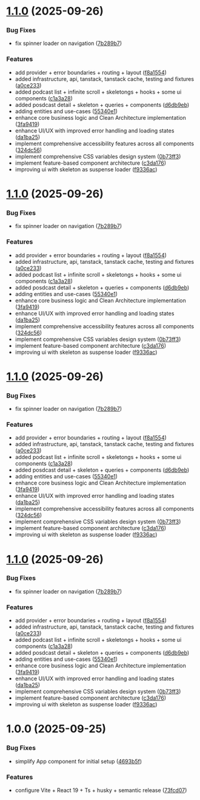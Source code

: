 # [1.1.0](https://github.com/Sanchez9aa/podcastshub/compare/v1.0.0...v1.1.0) (2025-09-26)


### Bug Fixes

* fix spinner loader on navigation ([7b289b7](https://github.com/Sanchez9aa/podcastshub/commit/7b289b71637dff8660d865f2f2d6bd293d9fc0f0))


### Features

* add provider + error boundaries + routing + layout ([f8a1554](https://github.com/Sanchez9aa/podcastshub/commit/f8a15549346b3171030dfded2dc1c9b4b0b13586))
* added infrastructure, api, tanstack, tanstack cache, testing and fixtures ([a0ce233](https://github.com/Sanchez9aa/podcastshub/commit/a0ce2338fb1282cfd8d50f048aafd3ef0f0facc9))
* added podcast list + infinite scroll + skeletongs + hooks + some ui components ([c1a3a28](https://github.com/Sanchez9aa/podcastshub/commit/c1a3a282b54339bffc435d6b3b26986716811a82))
* added posdcast detail + skeleton + queries + components ([d6db9eb](https://github.com/Sanchez9aa/podcastshub/commit/d6db9eb80592e0d7cd5a5478085a9860b920763e))
* adding entities and use-cases ([55340e1](https://github.com/Sanchez9aa/podcastshub/commit/55340e1ed28c07fcb8a5551162bff2da39597049))
* enhance core business logic and Clean Architecture implementation ([3fa9419](https://github.com/Sanchez9aa/podcastshub/commit/3fa94191763c88d141a7767e5c1c9d537b4c22e5))
* enhance UI/UX with improved error handling and loading states ([da1ba25](https://github.com/Sanchez9aa/podcastshub/commit/da1ba25e9a81014cb40041153e27d628305d1849))
* implement comprehensive accessibility features across all components ([324dc56](https://github.com/Sanchez9aa/podcastshub/commit/324dc56071382891dea442affa688bba658355ad))
* implement comprehensive CSS variables design system ([0b73ff3](https://github.com/Sanchez9aa/podcastshub/commit/0b73ff3a70bba8163d1cc4ef32f8cc31d2e9d9ee))
* implement feature-based component architecture ([c3da176](https://github.com/Sanchez9aa/podcastshub/commit/c3da176d7ae631965b53f59f9fabf992e7b1d8cd))
* improving ui with skeleton as suspense loader ([f9336ac](https://github.com/Sanchez9aa/podcastshub/commit/f9336ac5ad2d8c95011ac03fe26ea986352096c5))

# [1.1.0](https://github.com/Sanchez9aa/podcastshub/compare/v1.0.0...v1.1.0) (2025-09-26)


### Bug Fixes

* fix spinner loader on navigation ([7b289b7](https://github.com/Sanchez9aa/podcastshub/commit/7b289b71637dff8660d865f2f2d6bd293d9fc0f0))


### Features

* add provider + error boundaries + routing + layout ([f8a1554](https://github.com/Sanchez9aa/podcastshub/commit/f8a15549346b3171030dfded2dc1c9b4b0b13586))
* added infrastructure, api, tanstack, tanstack cache, testing and fixtures ([a0ce233](https://github.com/Sanchez9aa/podcastshub/commit/a0ce2338fb1282cfd8d50f048aafd3ef0f0facc9))
* added podcast list + infinite scroll + skeletongs + hooks + some ui components ([c1a3a28](https://github.com/Sanchez9aa/podcastshub/commit/c1a3a282b54339bffc435d6b3b26986716811a82))
* added posdcast detail + skeleton + queries + components ([d6db9eb](https://github.com/Sanchez9aa/podcastshub/commit/d6db9eb80592e0d7cd5a5478085a9860b920763e))
* adding entities and use-cases ([55340e1](https://github.com/Sanchez9aa/podcastshub/commit/55340e1ed28c07fcb8a5551162bff2da39597049))
* enhance core business logic and Clean Architecture implementation ([3fa9419](https://github.com/Sanchez9aa/podcastshub/commit/3fa94191763c88d141a7767e5c1c9d537b4c22e5))
* enhance UI/UX with improved error handling and loading states ([da1ba25](https://github.com/Sanchez9aa/podcastshub/commit/da1ba25e9a81014cb40041153e27d628305d1849))
* implement comprehensive accessibility features across all components ([324dc56](https://github.com/Sanchez9aa/podcastshub/commit/324dc56071382891dea442affa688bba658355ad))
* implement comprehensive CSS variables design system ([0b73ff3](https://github.com/Sanchez9aa/podcastshub/commit/0b73ff3a70bba8163d1cc4ef32f8cc31d2e9d9ee))
* implement feature-based component architecture ([c3da176](https://github.com/Sanchez9aa/podcastshub/commit/c3da176d7ae631965b53f59f9fabf992e7b1d8cd))
* improving ui with skeleton as suspense loader ([f9336ac](https://github.com/Sanchez9aa/podcastshub/commit/f9336ac5ad2d8c95011ac03fe26ea986352096c5))

# [1.1.0](https://github.com/Sanchez9aa/podcastshub/compare/v1.0.0...v1.1.0) (2025-09-26)


### Bug Fixes

* fix spinner loader on navigation ([7b289b7](https://github.com/Sanchez9aa/podcastshub/commit/7b289b71637dff8660d865f2f2d6bd293d9fc0f0))


### Features

* add provider + error boundaries + routing + layout ([f8a1554](https://github.com/Sanchez9aa/podcastshub/commit/f8a15549346b3171030dfded2dc1c9b4b0b13586))
* added infrastructure, api, tanstack, tanstack cache, testing and fixtures ([a0ce233](https://github.com/Sanchez9aa/podcastshub/commit/a0ce2338fb1282cfd8d50f048aafd3ef0f0facc9))
* added podcast list + infinite scroll + skeletongs + hooks + some ui components ([c1a3a28](https://github.com/Sanchez9aa/podcastshub/commit/c1a3a282b54339bffc435d6b3b26986716811a82))
* added posdcast detail + skeleton + queries + components ([d6db9eb](https://github.com/Sanchez9aa/podcastshub/commit/d6db9eb80592e0d7cd5a5478085a9860b920763e))
* adding entities and use-cases ([55340e1](https://github.com/Sanchez9aa/podcastshub/commit/55340e1ed28c07fcb8a5551162bff2da39597049))
* enhance core business logic and Clean Architecture implementation ([3fa9419](https://github.com/Sanchez9aa/podcastshub/commit/3fa94191763c88d141a7767e5c1c9d537b4c22e5))
* enhance UI/UX with improved error handling and loading states ([da1ba25](https://github.com/Sanchez9aa/podcastshub/commit/da1ba25e9a81014cb40041153e27d628305d1849))
* implement comprehensive accessibility features across all components ([324dc56](https://github.com/Sanchez9aa/podcastshub/commit/324dc56071382891dea442affa688bba658355ad))
* implement comprehensive CSS variables design system ([0b73ff3](https://github.com/Sanchez9aa/podcastshub/commit/0b73ff3a70bba8163d1cc4ef32f8cc31d2e9d9ee))
* implement feature-based component architecture ([c3da176](https://github.com/Sanchez9aa/podcastshub/commit/c3da176d7ae631965b53f59f9fabf992e7b1d8cd))
* improving ui with skeleton as suspense loader ([f9336ac](https://github.com/Sanchez9aa/podcastshub/commit/f9336ac5ad2d8c95011ac03fe26ea986352096c5))

# [1.1.0](https://github.com/Sanchez9aa/podcastshub/compare/v1.0.0...v1.1.0) (2025-09-26)


### Bug Fixes

* fix spinner loader on navigation ([7b289b7](https://github.com/Sanchez9aa/podcastshub/commit/7b289b71637dff8660d865f2f2d6bd293d9fc0f0))


### Features

* add provider + error boundaries + routing + layout ([f8a1554](https://github.com/Sanchez9aa/podcastshub/commit/f8a15549346b3171030dfded2dc1c9b4b0b13586))
* added infrastructure, api, tanstack, tanstack cache, testing and fixtures ([a0ce233](https://github.com/Sanchez9aa/podcastshub/commit/a0ce2338fb1282cfd8d50f048aafd3ef0f0facc9))
* added podcast list + infinite scroll + skeletongs + hooks + some ui components ([c1a3a28](https://github.com/Sanchez9aa/podcastshub/commit/c1a3a282b54339bffc435d6b3b26986716811a82))
* added posdcast detail + skeleton + queries + components ([d6db9eb](https://github.com/Sanchez9aa/podcastshub/commit/d6db9eb80592e0d7cd5a5478085a9860b920763e))
* adding entities and use-cases ([55340e1](https://github.com/Sanchez9aa/podcastshub/commit/55340e1ed28c07fcb8a5551162bff2da39597049))
* enhance core business logic and Clean Architecture implementation ([3fa9419](https://github.com/Sanchez9aa/podcastshub/commit/3fa94191763c88d141a7767e5c1c9d537b4c22e5))
* enhance UI/UX with improved error handling and loading states ([da1ba25](https://github.com/Sanchez9aa/podcastshub/commit/da1ba25e9a81014cb40041153e27d628305d1849))
* implement comprehensive CSS variables design system ([0b73ff3](https://github.com/Sanchez9aa/podcastshub/commit/0b73ff3a70bba8163d1cc4ef32f8cc31d2e9d9ee))
* implement feature-based component architecture ([c3da176](https://github.com/Sanchez9aa/podcastshub/commit/c3da176d7ae631965b53f59f9fabf992e7b1d8cd))
* improving ui with skeleton as suspense loader ([f9336ac](https://github.com/Sanchez9aa/podcastshub/commit/f9336ac5ad2d8c95011ac03fe26ea986352096c5))

# 1.0.0 (2025-09-25)


### Bug Fixes

* simplify App component for initial setup ([4693b5f](https://github.com/Sanchez9aa/podcastshub/commit/4693b5fea506c77cc7c4b9a8ddda475927a19e77))


### Features

* configure Vite + React 19 + Ts + husky + semantic release ([73fcd07](https://github.com/Sanchez9aa/podcastshub/commit/73fcd0753fecc57ed7ff092cd38cc7c0a115fe47))
